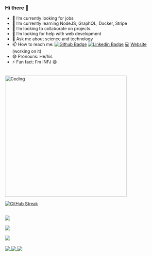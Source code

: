 ### Hi there 👋

- 🔭 I’m currently looking for jobs
- 🌱 I’m currently learning NodeJS, GraphQL, Docker, Stripe
- 👯 I’m looking to collaborate on projects
- 🤔 I’m looking for help with web development
- 💬 Ask me about science and technology
- 📫 How to reach me: [![Github Badge](https://img.shields.io/badge/-Github-000?style=flat-square&logo=Github&logoColor=white&link=https://www.linkedin.com/in/edmilson-filho)](https://github.com/EdmilsonFerreiraF)
[![Linkedin Badge](https://img.shields.io/badge/-LinkedIn-blue?style=flat-square&logo=Linkedin&logoColor=white&link=https://www.linkedin.com/in/edmilson-filho/)](https://www.linkedin.com/in/edmilson-filho/) [💻](https://edmilsonferreira.netlify.app/) [Website](https://edmilsonferreira.netlify.app/) (working on it)
- 😄 Pronouns: He/his
- ⚡ Fun fact: I'm INFJ 😄

<br/>

<img align="center" alt="Coding" width="400" src="https://i1.wp.com/www.cbvinylrecordart.com/blog/wp-content/uploads/2015/06/classic-vinyl.gif?resize=500%2C281">
<br/>

[![GitHub Streak](http://github-readme-streak-stats.herokuapp.com?user=edmilsonferreiraf&theme=radical&date_format=M%20j%5B%2C%20Y%5D)](https://git.io/streak-stats)
<br/><br/>

<a href="https://github.com/anuraghazra">
  <img align="center" src="https://github-readme-stats.vercel.app/api?username=edmilsonferreiraf&show_icons=true&theme=radical" />
</a>


<br/>
<br/>

<a href="https://github.com/anuraghazra/github-readme-stats">
  <img align="center" src="https://github-readme-stats.vercel.app/api/top-langs/?username=edmilsonferreiraf&layout=compact" />
</a>

<br/>
<br/>
<a href="https://github.com/anuraghazra/github-readme-stats">
  <img align="center" src="https://github-readme-stats.vercel.app/api/wakatime?username=edmilsonferreiraf" />
</a>

<br/>
<br/>

<a href="https://github.com/EdmilsonFerreiraF/react_social_media">
  <img align="center" src="https://github-readme-stats.vercel.app/api/pin/?username=edmilsonferreiraf&repo=react_social_media" />
</a>
<a href="https://github.com/edmilsonferreiraf/lama-frontend">
  <img align="center" src="https://github-readme-stats.vercel.app/api/pin/?username=edmilsonferreiraf&repo=lama-frontend" />
</a>
<a href="https://github.com/edmilsonferreiraf/loja-virtual">
  <img align="center" src="https://github-readme-stats.vercel.app/api/pin/?username=edmilsonferreiraf&repo=loja-virtual" />
</a>
